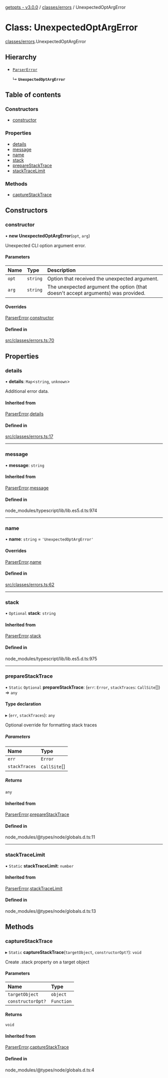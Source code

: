 [getopts - v3.0.0](../README.md) / [classes/errors](../modules/classes_errors.md) / UnexpectedOptArgError

# Class: UnexpectedOptArgError

[classes/errors](../modules/classes_errors.md).UnexpectedOptArgError

## Hierarchy

- [`ParserError`](classes_errors.ParserError.md)

  ↳ **`UnexpectedOptArgError`**

## Table of contents

### Constructors

- [constructor](classes_errors.UnexpectedOptArgError.md#constructor)

### Properties

- [details](classes_errors.UnexpectedOptArgError.md#details)
- [message](classes_errors.UnexpectedOptArgError.md#message)
- [name](classes_errors.UnexpectedOptArgError.md#name)
- [stack](classes_errors.UnexpectedOptArgError.md#stack)
- [prepareStackTrace](classes_errors.UnexpectedOptArgError.md#preparestacktrace)
- [stackTraceLimit](classes_errors.UnexpectedOptArgError.md#stacktracelimit)

### Methods

- [captureStackTrace](classes_errors.UnexpectedOptArgError.md#capturestacktrace)

## Constructors

### constructor

• **new UnexpectedOptArgError**(`opt`, `arg`)

Unexpected CLI option argument error.

#### Parameters

| Name  | Type     | Description                                                                      |
| :---- | :------- | :------------------------------------------------------------------------------- |
| `opt` | `string` | Option that received the unexpected argument.                                    |
| `arg` | `string` | The unexpected argument the option (that doesn't accept arguments) was provided. |

#### Overrides

[ParserError](classes_errors.ParserError.md).[constructor](classes_errors.ParserError.md#constructor)

#### Defined in

[src/classes/errors.ts:70](https://github.com/prasadrajandran/node-getopts/blob/43d0c83/src/classes/errors.ts#L70)

## Properties

### details

• **details**: `Map`<`string`, `unknown`\>

Additional error data.

#### Inherited from

[ParserError](classes_errors.ParserError.md).[details](classes_errors.ParserError.md#details)

#### Defined in

[src/classes/errors.ts:17](https://github.com/prasadrajandran/node-getopts/blob/43d0c83/src/classes/errors.ts#L17)

---

### message

• **message**: `string`

#### Inherited from

[ParserError](classes_errors.ParserError.md).[message](classes_errors.ParserError.md#message)

#### Defined in

node_modules/typescript/lib/lib.es5.d.ts:974

---

### name

• **name**: `string` = `'UnexpectedOptArgError'`

#### Overrides

[ParserError](classes_errors.ParserError.md).[name](classes_errors.ParserError.md#name)

#### Defined in

[src/classes/errors.ts:62](https://github.com/prasadrajandran/node-getopts/blob/43d0c83/src/classes/errors.ts#L62)

---

### stack

• `Optional` **stack**: `string`

#### Inherited from

[ParserError](classes_errors.ParserError.md).[stack](classes_errors.ParserError.md#stack)

#### Defined in

node_modules/typescript/lib/lib.es5.d.ts:975

---

### prepareStackTrace

▪ `Static` `Optional` **prepareStackTrace**: (`err`: `Error`, `stackTraces`: `CallSite`[]) => `any`

#### Type declaration

▸ (`err`, `stackTraces`): `any`

Optional override for formatting stack traces

##### Parameters

| Name          | Type         |
| :------------ | :----------- |
| `err`         | `Error`      |
| `stackTraces` | `CallSite`[] |

##### Returns

`any`

#### Inherited from

[ParserError](classes_errors.ParserError.md).[prepareStackTrace](classes_errors.ParserError.md#preparestacktrace)

#### Defined in

node_modules/@types/node/globals.d.ts:11

---

### stackTraceLimit

▪ `Static` **stackTraceLimit**: `number`

#### Inherited from

[ParserError](classes_errors.ParserError.md).[stackTraceLimit](classes_errors.ParserError.md#stacktracelimit)

#### Defined in

node_modules/@types/node/globals.d.ts:13

## Methods

### captureStackTrace

▸ `Static` **captureStackTrace**(`targetObject`, `constructorOpt?`): `void`

Create .stack property on a target object

#### Parameters

| Name              | Type       |
| :---------------- | :--------- |
| `targetObject`    | `object`   |
| `constructorOpt?` | `Function` |

#### Returns

`void`

#### Inherited from

[ParserError](classes_errors.ParserError.md).[captureStackTrace](classes_errors.ParserError.md#capturestacktrace)

#### Defined in

node_modules/@types/node/globals.d.ts:4
